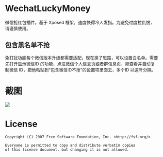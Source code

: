 # WechatLuckyMoney

微信抢红包插件，基于 Xposed 框架，速度快得冷人发指。为避免过度拉仇恨，请谨慎使用。


## 包含黑名单不抢

免打扰功能每个微信版本升级都需要适配，现在换了思路，可以设置白名单。需要先打开显示微信ID 的功能，点进微信个人信息页或者群信息页，能查看并自动复制微信 ID，把他粘贴到"包含微信ID不抢"的设置项里面去，多个ID 以逗号分隔。

# 截图

![](http://ww1.sinaimg.cn/large/9732f922gw1f57ga6rkcpg20k00zkb29.gif)

# License

```
Copyright (C) 2007 Free Software Foundation, Inc. <http://fsf.org/>

Everyone is permitted to copy and distribute verbatim copies 
of this license document, but changing it is not allowed.
```